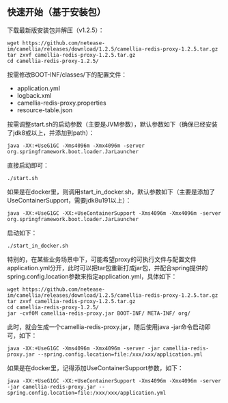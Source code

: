 
## 快速开始（基于安装包）

下载最新版安装包并解压（v1.2.5）：
```
wget https://github.com/netease-im/camellia/releases/download/1.2.5/camellia-redis-proxy-1.2.5.tar.gz
tar zxvf camellia-redis-proxy-1.2.5.tar.gz
cd camellia-redis-proxy-1.2.5/
```
按需修改BOOT-INF/classes/下的配置文件：
* application.yml
* logback.xml
* camellia-redis-proxy.properties
* resource-table.json

按需调整start.sh的启动参数（主要是JVM参数），默认参数如下（确保已经安装了jdk8或以上，并添加到path）：
```
java -XX:+UseG1GC -Xms4096m -Xmx4096m -server org.springframework.boot.loader.JarLauncher
```
直接启动即可：
```
./start.sh
```

如果是在docker里，则调用start_in_docker.sh，默认参数如下（主要是添加了UseContainerSupport，需要jdk8u191以上）：
```
java -XX:+UseG1GC -XX:+UseContainerSupport -Xms4096m -Xmx4096m -server org.springframework.boot.loader.JarLauncher
```
启动如下：
```
./start_in_docker.sh
```


特别的，在某些业务场景中下，可能希望proxy的可执行文件与配置文件application.yml分开，此时可以把tar包重新打成jar包，并配合spring提供的spring.config.location参数来指定application.yml，具体如下：
```
wget https://github.com/netease-im/camellia/releases/download/1.2.5/camellia-redis-proxy-1.2.5.tar.gz
tar zxvf camellia-redis-proxy-1.2.5.tar.gz
cd camellia-redis-proxy-1.2.5/
jar -cvf0M camellia-redis-proxy.jar BOOT-INF/ META-INF/ org/
```
此时，就会生成一个camellia-redis-proxy.jar，随后使用java -jar命令启动即可，如下：
```
java -XX:+UseG1GC -Xms4096m -Xmx4096m -server -jar camellia-redis-proxy.jar --spring.config.location=file:/xxx/xxx/application.yml
```
如果是在docker里，记得添加UseContainerSupport参数，如下：
```
java -XX:+UseG1GC -XX:+UseContainerSupport -Xms4096m -Xmx4096m -server -jar camellia-redis-proxy.jar --spring.config.location=file:/xxx/xxx/application.yml
```